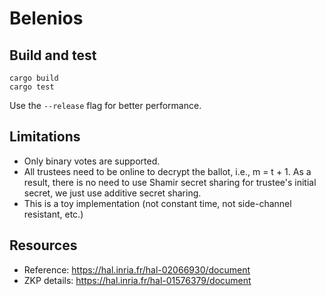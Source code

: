 # Belenios

## Build and test
```
cargo build
cargo test
```
Use the `--release` flag for better performance.

## Limitations
- Only binary votes are supported.
- All trustees need to be online to decrypt the ballot, i.e., m = t + 1.
As a result, there is no need to use Shamir secret sharing for trustee's initial secret,
we just use additive secret sharing.
- This is a toy implementation (not constant time, not side-channel resistant, etc.)

## Resources
- Reference: https://hal.inria.fr/hal-02066930/document
- ZKP details: https://hal.inria.fr/hal-01576379/document